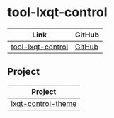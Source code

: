 

# tool-lxqt-control

| Link | GitHub |
| ---- | ------ |
| [tool-lxqt-control](https://samwhelp.github.io/tool-lxqt-control/) | [GitHub](https://github.com/samwhelp/tool-lxqt-control) |


## Project

| Project |
| ------- |
| [lxqt-control-theme](https://github.com/samwhelp/tool-lxqt-control/tree/main/app/lxqt-control-theme/project/lxqt-control-theme)
